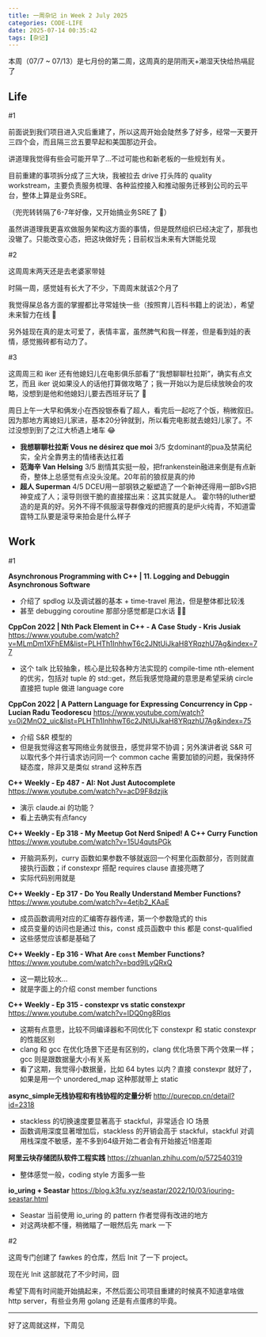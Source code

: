 ```yaml
---
title: 一周杂记 in Week 2 July 2025
categories: CODE-LIFE
date: 2025-07-14 00:35:42
tags: [杂记]
---
```

本周（07/7 ~ 07/13）是七月份的第二周，这周真的是阴雨天+潮湿天快给热嗝屁了

## Life

\#1

前面说到我们项目进入灾后重建了，所以这周开始会陡然多了好多，经常一天要开三四个会，而且隔三岔五要早起和美国那边开会。

讲道理我觉得有些会可能开早了...不过可能也和新老板的一些规划有关。

目前重建的事项拆分成了三大块，我被拉去 drive 打头阵的 quality workstream，主要负责服务梳理、各种监控接入和推动服务迁移到公司的云平台，整体上算是业务SRE。

（兜兜转转隔了6-7年好像，又开始搞业务SRE了 🫠）

虽然讲道理我更喜欢做服务架构这方面的事情，但是既然组织已经决定了，那我也没辙了。只能改变心态，把这块做好先；目前权当未来有大饼能兑现

\#2

这周周末两天还是去老婆家带娃

时隔一周，感觉娃有长大了不少，下周周末就该2个月了

我觉得屎总各方面的掌握都比寻常娃快一些（按照育儿百科书籍上的说法），希望未来智力在线 🤔

另外娃现在真的是太可爱了，表情丰富，虽然脾气和我一样差，但是看到娃的表情，感觉搬砖都有动力了。

\#3

这周周三和 iker 还有他媳妇儿在电影俱乐部看了“我想聊聊杜拉斯”，确实有点文艺，而且 iker 说如果没人的话他打算做攻略了；我一开始以为是后续放映会的攻略，没想到是他和他媳妇儿要去西班牙玩了 🤡

周日上午一大早和俩发小在西投银泰看了超人，看完后一起吃了个饭，稍微叙旧。因为那地方离媳妇儿家进，基本20分钟就到，所以看完电影就去媳妇儿家了。不过没想到到了之江大桥遇上堵车 😂

- **我想聊聊杜拉斯 Vous ne désirez que moi** 3/5 女dominant的pua及禁脔纪实，全片全靠男主的情绪表达扛着
- **范海辛 Van Helsing** 3/5 剧情其实挺一般，把frankenstein融进来倒是有点新奇，整体上总感觉有点没头没尾。20年前的狼叔是真的帅
- **超人 Superman** 4/5 DCEU用一部钢铁之躯塑造了一个新神还得用一部BvS把神变成了人；滚导则很干脆的直接摆出来：这其实就是人。 霍尔特的luther塑造的是真的好。另外不得不佩服滚导群像戏的把握真的是炉火纯青，不知道雷霆特工队要是滚导来拍会是什么样子

## Work

\#1

**Asynchronous Programming with C++ | 11. Logging and Debuggin Asynchronous Software**

- 介绍了 spdlog 以及调试器的基本 + time-travel 用法，但是整体都比较浅
- 甚至 debugging coroutine 那部分感觉都是口水话 🤷‍♂️

**CppCon 2022 | Nth Pack Element in C++ - A Case Study - Kris Jusiak** https://www.youtube.com/watch?v=MLmDm1XFhEM&list=PLHTh1InhhwT6c2JNtUiJkaH8YRqzhU7Ag&index=77

- 这个 talk 比较抽象，核心是比较各种方法实现的 compile-time nth-element 的优劣，包括对 tuple 的 std::get<N>，然后我感觉隐藏的意思是希望采纳 circle 直接把 tuple 做进 language core

**CppCon 2022 | A Pattern Language for Expressing Concurrency in Cpp - Lucian Radu Teodorescu** https://www.youtube.com/watch?v=0i2MnO2_uic&list=PLHTh1InhhwT6c2JNtUiJkaH8YRqzhU7Ag&index=75

- 介绍 S&R 模型的
- 但是我觉得这套写网络业务就很丑，感觉非常不协调；另外演讲者说 S&R 可以取代多个并行请求访问同一个 common cache 需要加锁的问题，我保持怀疑态度，除非又是类似 strand 这种东西

**C++ Weekly - Ep 487 - AI: Not Just Autocomplete** https://www.youtube.com/watch?v=acD9F8dzjik

- 演示 claude.ai 的功能？
- 看上去确实有点fancy

**C++ Weekly - Ep 318 - My Meetup Got Nerd Sniped! A C++ Curry Function** https://www.youtube.com/watch?v=15U4qutsPGk

- 开脑洞系列，curry 函数如果参数不够就返回一个柯里化函数部分，否则就直接执行函数；if constexpr 搭配 requires clause 直接亮瞎了
- 实际代码别用就是

**C++ Weekly - Ep 317 - Do You Really Understand Member Functions?** https://www.youtube.com/watch?v=4etjb2_KAaE

- 成员函数调用对应的汇编寄存器传递，第一个参数隐式的 this
- 成员变量的访问也是通过 this，const 成员函数中 this 都是 const-qualified
- 这些感觉应该都是基础了

**C++ Weekly - Ep 316 - What Are `const` Member Functions?** https://www.youtube.com/watch?v=bqd9ILyQRxQ

- 这一期比较水…
- 就是字面上的介绍 const member functions

**C++ Weekly - Ep 315 - constexpr vs static constexpr** https://www.youtube.com/watch?v=IDQ0ng8RIqs

- 这期有点意思，比较不同编译器和不同优化下 constexpr 和 static constexpr 的性能区别
- clang 和 gcc 在优化场景下还是有区别的，clang 优化场景下两个效果一样；gcc 则是跟数据量大小有关系
- 看了这期，我觉得小数据量，比如 64 bytes 以内？直接 constexpr 就好了，如果是用一个 unordered_map 这种那就带上 static

**async_simple无栈协程和有栈协程的定量分析** http://purecpp.cn/detail?id=2318

- stackless 的切换速度要显著高于 stackful，非常适合 IO 场景
- 函数调用深度显著增加后，stackless 的开销会高于 stackful，stackful 对调用栈深度不敏感，差不多到64级开始二者会有开始接近1倍差距

**阿里云块存储团队软件工程实践** https://zhuanlan.zhihu.com/p/572540319

- 整体感觉一般，coding style 方面多一些

**io_uring + Seastar** https://blog.k3fu.xyz/seastar/2022/10/03/iouring-seastar.html

- Seastar 当前使用 io_uring 的 pattern 作者觉得有改进的地方
- 对这两块都不懂，稍微瞄了一眼然后先 mark 一下

\#2

这周专门创建了 fawkes 的仓库，然后 Init 了一下 project。

现在光 Init 这部就花了不少时间，囧

希望下周有时间能开始搞起来，不然后面公司项目重建的时候真不知道拿啥做 http server，有些业务用 golang 还是有点蛋疼的毕竟。

---

好了这周就这样，下周见
